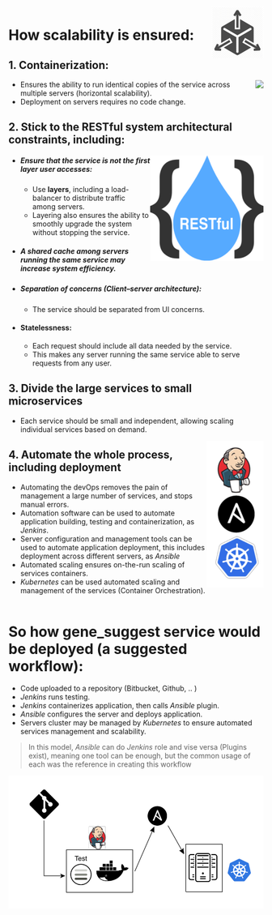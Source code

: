  <img align="right" src="https://raw.githubusercontent.com/hossam26644/ebi-technical-test/master/2-Deployment/images/scalable.png">

# How scalability is ensured:
 
## 1. Containerization:
  <img align="right" src="https://d.martinsefcik.sk/uploads/-/system/group/avatar/7/docker-logo.png">

 - Ensures the ability to run identical copies of the service across multiple servers (horizontal scalability).
 - Deployment on servers requires no code change.
## 2. Stick to the  RESTful system architectural constraints, including:
<img align="right" src="https://raw.githubusercontent.com/hossam26644/ebi-technical-test/master/2-Deployment/images/REST.png">

 - ##### Ensure that the service is not the first layer user accesses:
   - Use **layers**, including a load-balancer to distribute traffic among servers.
   - Layering also ensures the ability to smoothly upgrade the system without stopping the service.

  - ##### A **shared cache** among servers running the same service may increase system efficiency.
  - ##### Separation of concerns (Client–server architecture):
    - The service should be separated from UI concerns.
    
  - #### Statelessness:
    - Each request should include all data needed by the service.
    - This makes any server running the same service able to serve requests from any user.

## 3. Divide the large services to small microservices
 - Each service should be small and independent, allowing scaling individual services based on demand.

<img align="right" src="https://raw.githubusercontent.com/hossam26644/ebi-technical-test/master/2-Deployment/images/Automation.png">

## 4. Automate the whole process, including deployment

 - Automating the devOps removes the pain of management a large number of services, and stops manual errors.
 - Automation software can be used to automate application building, testing and containerization, as *Jenkins*.
 - Server configuration and management tools can be used to automate application deployment, this includes deployment across different servers, as *Ansible*
 - Automated scaling ensures on-the-run scaling of services containers.
 - *Kubernetes* can be used automated scaling and management of the services (Container Orchestration).
 &nbsp;
# So how gene_suggest service would be deployed (a suggested workflow):

 - Code uploaded to a repository (Bitbucket, Github, .. )
 - *Jenkins* runs testing.
 - *Jenkins* containerizes application, then calls *Ansible* plugin.
 - *Ansible* configures the server and deploys application.
 - Servers cluster may be managed by *Kubernetes* to ensure automated services management and scalability.
 
> In this model, *Ansible* can do *Jenkins* role and vise versa (Plugins exist), meaning one tool can be enough, but the common usage of each was the reference in creating this workflow

<img align="center" src="https://github.com/hossam26644/ebi-technical-test/blob/master/2-Deployment/images/workflow.png">









